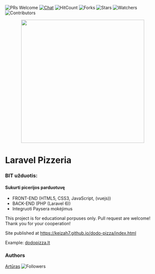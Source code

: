 ![PRs Welcome](https://img.shields.io/badge/PRs-welcome-brightgreen.svg)
[![Chat](https://img.shields.io/discord/620935790867906561?label=chat)](https://discordapp.com/channels/620935790867906561)
![HitCount](http://hits.dwyl.io/keizah7/dodo-pizza.svg)
![Forks](https://img.shields.io/github/forks/keizah7/dodo-pizza?style=social)
![Stars](https://img.shields.io/github/stars/keizah7/dodo-pizza?style=social)
![Watchers](https://img.shields.io/github/watchers/keizah7/dodo-pizza?style=social)
![Contributors](https://img.shields.io/github/contributors/keizah7/dodo-pizza)

<p align="center"><img src="https://res.cloudinary.com/dtfbvvkyp/image/upload/v1566331377/laravel-logolockup-cmyk-red.svg" width="400"></p>

# Laravel Pizzeria
### BIT užduotis:

#### Sukurti picerijos parduotuvę
- FRONT-END (HTML5, CSS3, JavaScript, (vuejs))
- BACK-END (PHP (Laravel 6))
- Integruoti Paysera mokėjimus

This project is for educational porpuses only. Pull request are welcome! Thank you for your cooperation!

Site published at https://keizah7.github.io/dodo-pizza/index.html

Example: [dodopizza.lt](https://dodopizza.lt)

### Authors
[Artūras](https://github.com/keizah7) ![Followers](https://img.shields.io/github/followers/keizah7?style=social)
